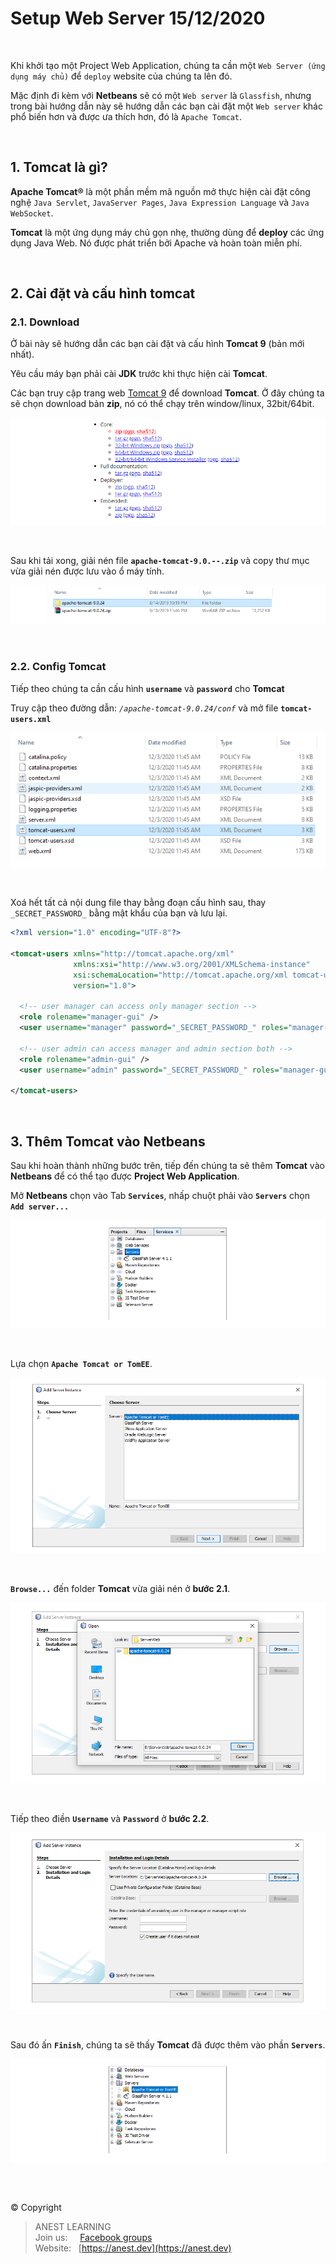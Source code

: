 # Setup Web Server 15/12/2020

<br />

Khi khởi tạo một Project Web Application, chúng ta cần một `Web Server (ứng dụng máy chủ)` để `deploy` website của chúng ta lên đó.  

Mặc định đi kèm với **Netbeans** sẽ có một `Web server` là `Glassfish`, nhưng trong bài hướng dẫn này sẽ hướng dẫn các bạn cài đặt một `Web server` khác phổ biến hơn và được ưa thích hơn, đó là `Apache Tomcat`.

<br />

## 1. Tomcat là gì?
**Apache Tomcat®** là một phần mềm mã nguồn mở thực hiện cài đặt công nghệ `Java Servlet`, `JavaServer Pages`, `Java Expression Language` và `Java WebSocket`.

**Tomcat** là một ứng dụng máy chủ gọn nhẹ, thường dùng để **deploy** các ứng dụng Java Web. Nó được phát triển bởi Apache và hoàn toàn miễn phí.

<br />

## 2. Cài đặt và cấu hình tomcat

### 2.1. Download
Ở bài này sẽ hướng dẫn các bạn cài đặt và cấu hình **Tomcat 9** (bản mới nhất).

Yêu cầu máy bạn phải cài **JDK** trước khi thực hiện cài **Tomcat**.

Các bạn truy cập trang web [Tomcat 9](https://tomcat.apache.org/download-90.cgi) để download **Tomcat**. Ở đây chúng ta sẽ chọn download bản **zip**, nó có thể chạy trên window/linux, 32bit/64bit.

<p align="center">
  <img src="https://github.com/AnestAcademy/Course-Java-Web/blob/main/Images/Download_Tomcat.PNG">
</p>

<br /> 

Sau khi tải xong, giải nén file **`apache-tomcat-9.0.--.zip`** và copy thư mục vừa giải nén được lưu vào ổ máy tính.

<p align="center">
  <img src="https://github.com/AnestAcademy/Course-Java-Web/blob/main/Images/Tomcat_Folder.PNG">
</p>

<br />

### 2.2. Config Tomcat
Tiếp theo chúng ta cần cấu hình **`username`** và **`password`** cho **Tomcat**

Truy cập theo đường dẫn: _`/apache-tomcat-9.0.24/conf`_ và mở file **`tomcat-users.xml`**

<p align="center">
  <img src="https://github.com/AnestAcademy/Course-Java-Web/blob/main/Images/Config_Tomcat_Users.PNG">
</p>

<br /> 

Xoá hết tất cả nội dung file thay bằng đoạn cấu hình sau, thay `_SECRET_PASSWORD_` bằng mật khẩu của bạn và lưu lại. 
```xml
<?xml version="1.0" encoding="UTF-8"?>

<tomcat-users xmlns="http://tomcat.apache.org/xml"
              xmlns:xsi="http://www.w3.org/2001/XMLSchema-instance"
              xsi:schemaLocation="http://tomcat.apache.org/xml tomcat-users.xsd"
              version="1.0">

  <!-- user manager can access only manager section -->
  <role rolename="manager-gui" />
  <user username="manager" password="_SECRET_PASSWORD_" roles="manager-gui" />

  <!-- user admin can access manager and admin section both -->
  <role rolename="admin-gui" />
  <user username="admin" password="_SECRET_PASSWORD_" roles="manager-gui,admin-gui" />
  
</tomcat-users>
```

<br />

## 3. Thêm Tomcat vào Netbeans
Sau khi hoàn thành những bước trên, tiếp đến chúng ta sẽ thêm **Tomcat** vào **Netbeans** để có thể tạo được **Project Web Application**.

Mở **Netbeans** chọn vào Tab **`Services`**, nhấp chuột phải vào **`Servers`** chọn **`Add server...`**

<p align="center">
  <img src="https://github.com/AnestAcademy/Course-Java-Web/blob/main/Images/Add_Tomcat.PNG">
</p>

<br /> 

Lựa chọn **`Apache Tomcat or TomEE`**.

<p align="center">
  <img src="https://github.com/AnestAcademy/Course-Java-Web/blob/main/Images/Add_Server_Instance.PNG">
</p>

<br /> 

**`Browse...`** đến folder **Tomcat** vừa giải nén ở **bước 2.1**.

<p align="center">
  <img src="https://github.com/AnestAcademy/Course-Java-Web/blob/main/Images/Add_Tomcat_Browse.PNG">
</p>

<br /> 

Tiếp theo điền **`Username`** và **`Password`** ở **bước 2.2**.

<p align="center">
  <img src="https://github.com/AnestAcademy/Course-Java-Web/blob/main/Images/Add_Tomcat_Fill_Auth.PNG">
</p>

<br /> 

Sau đó ấn **`Finish`**, chúng ta sẽ thấy **Tomcat** đã được thêm vào phần **`Servers`**.

<p align="center">
  <img src="https://github.com/AnestAcademy/Course-Java-Web/blob/main/Images/Add_Tomcat_Done.PNG">
</p>

<br />

##  

© Copyright
> ANEST LEARNING  
> Join us: &nbsp;&nbsp;&nbsp; [Facebook groups](https://www.facebook.com/groups/anest.learning/)  
> Website: &nbsp; [https://anest.dev](https://anest.dev)  
